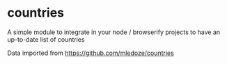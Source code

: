 countries
=========

A simple module to integrate in your node / browserify projects to have an up-to-date list of countries


Data imported from https://github.com/mledoze/countries
